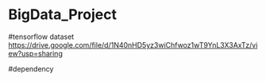 # BigData_Project
 

#tensorflow dataset
https://drive.google.com/file/d/1N40nHD5yz3wiChfwoz1wT9YnL3X3AxTz/view?usp=sharing

#dependency

